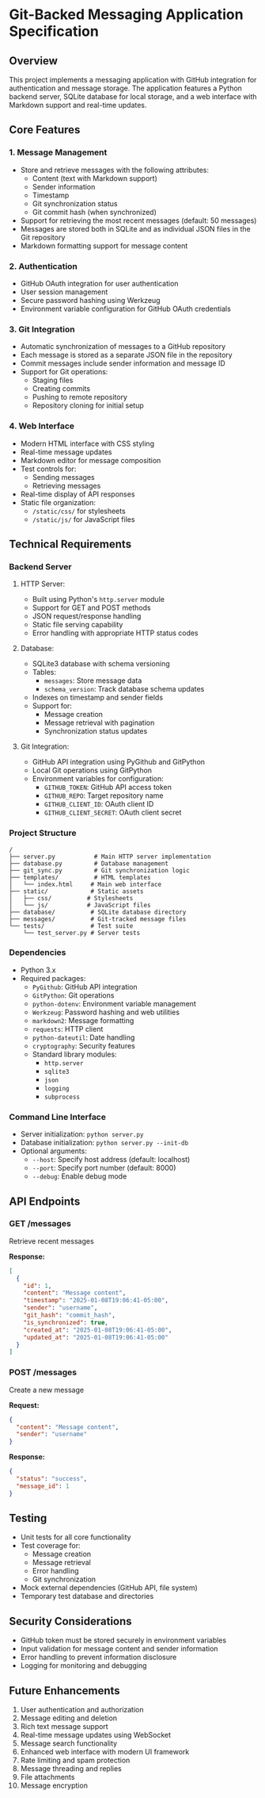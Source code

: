 # Git-Backed Messaging Application Specification

## Overview
This project implements a messaging application with GitHub integration for authentication and message storage. The application features a Python backend server, SQLite database for local storage, and a web interface with Markdown support and real-time updates.

## Core Features

### 1. Message Management
- Store and retrieve messages with the following attributes:
  - Content (text with Markdown support)
  - Sender information
  - Timestamp
  - Git synchronization status
  - Git commit hash (when synchronized)
- Support for retrieving the most recent messages (default: 50 messages)
- Messages are stored both in SQLite and as individual JSON files in the Git repository
- Markdown formatting support for message content

### 2. Authentication
- GitHub OAuth integration for user authentication
- User session management
- Secure password hashing using Werkzeug
- Environment variable configuration for GitHub OAuth credentials

### 3. Git Integration
- Automatic synchronization of messages to a GitHub repository
- Each message is stored as a separate JSON file in the repository
- Commit messages include sender information and message ID
- Support for Git operations:
  - Staging files
  - Creating commits
  - Pushing to remote repository
  - Repository cloning for initial setup

### 4. Web Interface
- Modern HTML interface with CSS styling
- Real-time message updates
- Markdown editor for message composition
- Test controls for:
  - Sending messages
  - Retrieving messages
- Real-time display of API responses
- Static file organization:
  - `/static/css/` for stylesheets
  - `/static/js/` for JavaScript files

## Technical Requirements

### Backend Server
1. HTTP Server:
   - Built using Python's `http.server` module
   - Support for GET and POST methods
   - JSON request/response handling
   - Static file serving capability
   - Error handling with appropriate HTTP status codes

2. Database:
   - SQLite3 database with schema versioning
   - Tables:
     - `messages`: Store message data
     - `schema_version`: Track database schema updates
   - Indexes on timestamp and sender fields
   - Support for:
     - Message creation
     - Message retrieval with pagination
     - Synchronization status updates

3. Git Integration:
   - GitHub API integration using PyGithub and GitPython
   - Local Git operations using GitPython
   - Environment variables for configuration:
     - `GITHUB_TOKEN`: GitHub API access token
     - `GITHUB_REPO`: Target repository name
     - `GITHUB_CLIENT_ID`: OAuth client ID
     - `GITHUB_CLIENT_SECRET`: OAuth client secret

### Project Structure
```
/
├── server.py           # Main HTTP server implementation
├── database.py         # Database management
├── git_sync.py         # Git synchronization logic
├── templates/          # HTML templates
│   └── index.html     # Main web interface
├── static/            # Static assets
│   ├── css/          # Stylesheets
│   └── js/           # JavaScript files
├── database/          # SQLite database directory
├── messages/          # Git-tracked message files
└── tests/             # Test suite
    └── test_server.py # Server tests
```

### Dependencies
- Python 3.x
- Required packages:
  - `PyGithub`: GitHub API integration
  - `GitPython`: Git operations
  - `python-dotenv`: Environment variable management
  - `Werkzeug`: Password hashing and web utilities
  - `markdown2`: Message formatting
  - `requests`: HTTP client
  - `python-dateutil`: Date handling
  - `cryptography`: Security features
  - Standard library modules:
    - `http.server`
    - `sqlite3`
    - `json`
    - `logging`
    - `subprocess`

### Command Line Interface
- Server initialization: `python server.py`
- Database initialization: `python server.py --init-db`
- Optional arguments:
  - `--host`: Specify host address (default: localhost)
  - `--port`: Specify port number (default: 8000)
  - `--debug`: Enable debug mode

## API Endpoints

### GET /messages
Retrieve recent messages

**Response:**
```json
[
  {
    "id": 1,
    "content": "Message content",
    "timestamp": "2025-01-08T19:06:41-05:00",
    "sender": "username",
    "git_hash": "commit_hash",
    "is_synchronized": true,
    "created_at": "2025-01-08T19:06:41-05:00",
    "updated_at": "2025-01-08T19:06:41-05:00"
  }
]
```

### POST /messages
Create a new message

**Request:**
```json
{
  "content": "Message content",
  "sender": "username"
}
```

**Response:**
```json
{
  "status": "success",
  "message_id": 1
}
```

## Testing
- Unit tests for all core functionality
- Test coverage for:
  - Message creation
  - Message retrieval
  - Error handling
  - Git synchronization
- Mock external dependencies (GitHub API, file system)
- Temporary test database and directories

## Security Considerations
- GitHub token must be stored securely in environment variables
- Input validation for message content and sender information
- Error handling to prevent information disclosure
- Logging for monitoring and debugging

## Future Enhancements
1. User authentication and authorization
2. Message editing and deletion
3. Rich text message support
4. Real-time message updates using WebSocket
5. Message search functionality
6. Enhanced web interface with modern UI framework
7. Rate limiting and spam protection
8. Message threading and replies
9. File attachments
10. Message encryption
